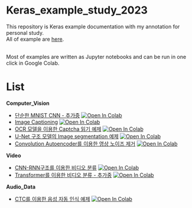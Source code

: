 # Keras_example_study_2023
This repository is Keras example documentation with my annotation for personal study.<br>
All of example are [here](https://keras.io/examples/).<br><br>

Most of examples are written as Jupyter notebooks and can be run in one click in Google Colab.<br>

# List

**Computer_Vision**

- [단순한 MNIST CNN - 추가중](Computer_Vision/Simple_MNIST_convnet.ipynb) [![Open In Colab](https://colab.research.google.com/assets/colab-badge.svg)](https://colab.research.google.com/github/SeongeunKim-sonja/Keras_example_study_2023/blob/main/Computer_Vision/Simple_MNIST_convnet.ipynb)
- [Image Captioning](Image_%26_TEXT/Image_Captioning.ipynb) [![Open In Colab](https://colab.research.google.com/assets/colab-badge.svg)](https://colab.research.google.com/github/SeongeunKim-sonja/Keras_example_study_2023/blob/main/Image_%26_TEXT/Image_Captioning.ipynb)
- [OCR 모델을 이용한 Captcha 읽기 예제](Computer_Vision/Captcha_OCR.ipynb) [![Open In Colab](https://colab.research.google.com/assets/colab-badge.svg)](https://colab.research.google.com/github/SeongeunKim-sonja/Keras_example_study_2023/blob/main/Computer_Vision/Captcha_OCR.ipynb)
- [U-Net 구조 모델의 Image segmentation 예제](Computer_Vision/Image_segmentation_with_a_U_Net_like_architecture.ipynb) [![Open In Colab](https://colab.research.google.com/assets/colab-badge.svg)](https://colab.research.google.com/github/SeongeunKim-sonja/Keras_example_study_2023/blob/main/Computer_Vision/Image_segmentation_with_a_U_Net_like_architecture.ipynb)
- [Convolution Autoencoder를 이용한 영상 노이즈 제거](Computer_Vision/Convolutional_autoencoder_for_image_denoising.ipynb) [![Open In Colab](https://colab.research.google.com/assets/colab-badge.svg)](https://colab.research.google.com/github/SeongeunKim-sonja/Keras_example_study_2023/blob/main/Computer_Vision/Convolutional_autoencoder_for_image_denoising.ipynb)


**Video**
- [CNN-RNN구조를 이용한 비디오 분류](Video/Video_Classification_with_a_CNN_RNN_Architecture.ipynb) [![Open In Colab](https://colab.research.google.com/assets/colab-badge.svg)](https://colab.research.google.com/github/SeongeunKim-sonja/Keras_example_study_2023/blob/main/Video/Video_Classification_with_a_CNN_RNN_Architecture.ipynb)
- [Transformer를 이용한 비디오 분류 - 추가중](Video/Video_Classification_with_Transformers.ipynb) [![Open In Colab](https://colab.research.google.com/assets/colab-badge.svg)](https://colab.research.google.com/github/SeongeunKim-sonja/Keras_example_study_2023/blob/main/Video/Video_Classification_with_Transformers.ipynb)


**Audio_Data**
- [CTC를 이용한 음성 자동 인식 예제](Audio_Data/Automatic_Speech_Recognition_using_CTC.ipynb) [![Open In Colab](https://colab.research.google.com/assets/colab-badge.svg)](https://colab.research.google.com/github/SeongeunKim-sonja/Keras_example_study_2023/blob/main/Audio_Data/Automatic_Speech_Recognition_using_CTC.ipynb)
